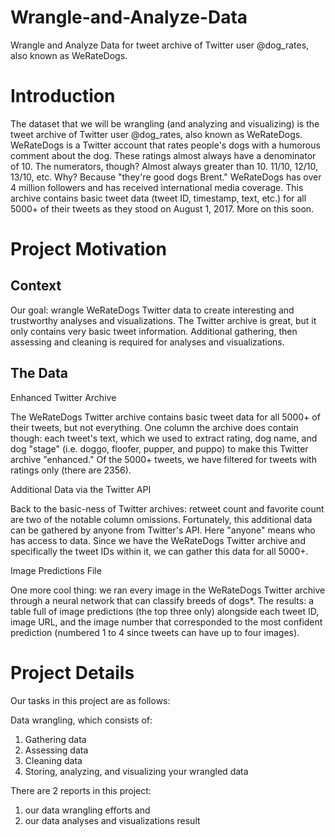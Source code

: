 # Wrangle-and-Analyze-Data
Wrangle and Analyze Data for tweet archive of Twitter user @dog_rates, also known as WeRateDogs.

Introduction
============
The dataset that we will be wrangling (and analyzing and visualizing) is the tweet archive of Twitter user @dog_rates, also known as WeRateDogs. WeRateDogs is a Twitter account that rates people's dogs with a humorous comment about the dog. These ratings almost always have a denominator of 10. The numerators, though? Almost always greater than 10. 11/10, 12/10, 13/10, etc. Why? Because "they're good dogs Brent." WeRateDogs has over 4 million followers and has received international media coverage. This archive contains basic tweet data (tweet ID, timestamp, text, etc.) for all 5000+ of their tweets as they stood on August 1, 2017. More on this soon.

Project Motivation
==================
Context
-------
Our goal: wrangle WeRateDogs Twitter data to create interesting and trustworthy analyses and visualizations. The Twitter archive is great, but it only contains very basic tweet information. Additional gathering, then assessing and cleaning is required for analyses and visualizations.

The Data
--------
Enhanced Twitter Archive

The WeRateDogs Twitter archive contains basic tweet data for all 5000+ of their tweets, but not everything. One column the archive does contain though: each tweet's text, which we used to extract rating, dog name, and dog "stage" (i.e. doggo, floofer, pupper, and puppo) to make this Twitter archive "enhanced." Of the 5000+ tweets, we have filtered for tweets with ratings only (there are 2356).

Additional Data via the Twitter API

Back to the basic-ness of Twitter archives: retweet count and favorite count are two of the notable column omissions. Fortunately, this additional data can be gathered by anyone from Twitter's API. Here "anyone" means who has access to data. Since we have the WeRateDogs Twitter archive and specifically the tweet IDs within it, we can gather this data for all 5000+.

Image Predictions File

One more cool thing: we ran every image in the WeRateDogs Twitter archive through a neural network that can classify breeds of dogs*. The results: a table full of image predictions (the top three only) alongside each tweet ID, image URL, and the image number that corresponded to the most confident prediction (numbered 1 to 4 since tweets can have up to four images).

Project Details
===============
Our tasks in this project are as follows:

Data wrangling, which consists of:
  1) Gathering data
  2) Assessing data
  3) Cleaning data
  4) Storing, analyzing, and visualizing your wrangled data

There are 2 reports in this project:  
  1) our data wrangling efforts and 
  2) our data analyses and visualizations result

